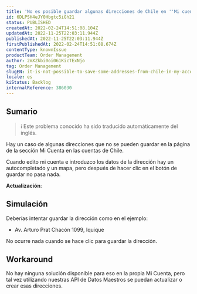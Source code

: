```yaml
---
title: 'No es posible guardar algunas direcciones de Chile en ''Mi cuenta'''
id: 6DLPSH4eJY0Hbgtc5iGh21
status: PUBLISHED
createdAt: 2022-02-24T14:51:08.104Z
updatedAt: 2022-11-25T22:03:11.944Z
publishedAt: 2022-11-25T22:03:11.944Z
firstPublishedAt: 2022-02-24T14:51:08.674Z
contentType: knownIssue
productTeam: Order Management
author: 2mXZkbi0oi061KicTExNjo
tag: Order Management
slugEN: it-is-not-possible-to-save-some-addresses-from-chile-in-my-account
locale: es
kiStatus: Backlog
internalReference: 386030
---
```


## Sumario

>ℹ️ Este problema conocido ha sido traducido automáticamente del inglés.


Hay un caso de algunas direcciones que no se pueden guardar en la página de la sección Mi Cuenta en las cuentas de Chile.

Cuando edito mi cuenta e introduzco los datos de la dirección hay un autocompletado y un mapa, pero después de hacer clic en el botón de guardar no pasa nada.

**Actualización**:



## Simulación


Deberías intentar guardar la dirección como en el ejemplo:

* Av. Arturo Prat Chacón 1099, Iquique

No ocurre nada cuando se hace clic para guardar la dirección.




## Workaround


No hay ninguna solución disponible para eso en la propia Mi Cuenta, pero tal vez utilizando nuestras API de Datos Maestros se puedan actualizar o crear esas direcciones.

